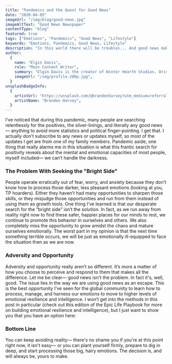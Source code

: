 ```yaml
---
title: "Pandemics and the Quest for Good News"
date: "2020-04-05"
imageUrl: "/img/blog/good-news.jpg"
imageAltText: "Good News Newspaper"
contentType: "blog"
featured: true
tags: ["Emotions", "Pandemics", "Good News", "Lifestyle"]
keywords: "Emotions, Pandemics, Good News, Lifestyle"
description: "In this world there will be troubles... And good news makes those troubles seem smaller, right?"
author:
  {
    name: "Elgin Davis",
    role: "Main Content Writer",
    summary: "Elgin Davis is the creator of Winter Hearth Studios. Driven by a passionate spirit and boundless curiosity, Davis' work seeks to explore the depths of humanity and what it might look like to live a hyper-meaningful existence here on earth.",
    imageUrl: "/img/profile-200p.jpg",
  }
unsplashBadgeInfo:
  {
    artistUrl: "https://unsplash.com/@brandenharvey?utm_medium=referral&utm_campaign=photographer-credit&utm_content=creditBadge",
    artistName: "Branden Harvey",
  }
---
```


I’ve noticed that during this pandemic, many people are searching relentlessly for the positives, the silver-linings, and literally any good news— anything to avoid more statistics and political finger-pointing. I get that. I actually don’t subscribe to any news or updates myself, so most of the updates I get are from one of my family members. Pandemic aside, one thing that really alarms me in this situation is what this frantic search for positivity reveals about the mental and emotional capacities of most people, myself included— we can’t handle the darkness.

### The Problem With Seeking the "Bright Side"

People operate erratically out of fear, worry, and anxiety because they don’t know how to process those darker, less pleasant emotions (looking at you, TP hoarders). Either they haven’t had many opportunities to sharpen those skills, or they misjudge those opportunities and run from them instead of using them as growth tools. One thing I’ve learned is that our desperate search for the “bright side” isn’t the solution. In fact, as we run away from reality right now to find these safer, happier places for our minds to rest, we continue to promote this behavior in ourselves and others. We also completely miss the opportunity to grow amidst the chaos and mature ourselves emotionally. The worst part in my opinion is that the next time something terrible occurs, we will be just as emotionally ill-equipped to face the situation then as we are now.

### Adversity and Opportunity

Adversity and opportunity really aren’t so different. It’s more a matter of how you choose to perceive and respond to them that makes all the difference. Let me be clear— good news isn't the problem. In fact it's, well, good. The issue lies in the way we are using good news as an escape. This is the best opportunity I’ve seen for the global community to learn how to process, manage, and harness our emotions to move to higher levels of emotional resilience and intelligence. I won’t get into the methods in this post in particular (check out this edition of the Epic Life Playbook for more on building emotional resilience and intelligence), but I just want to show you that you have an option here:

### Bottom Line

You can keep avoiding reality— there's no shame you if you’re at this point right now, it isn't easy— or you can plant yourself firmly, prepare to dig in deep, and start processing those big, hairy emotions. The decision is, and will always be, yours to make.
